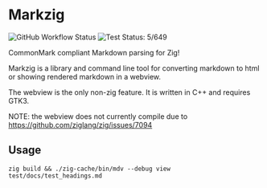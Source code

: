 # Markzig

![GitHub Workflow Status](https://img.shields.io/github/workflow/status/demizer/markzig/build)
![Test Status: 5/649](https://img.shields.io/badge/Specs-5%2F649-brightgreen.svg)

CommonMark compliant Markdown parsing for Zig!

Markzig is a library and command line tool for converting markdown to html or showing rendered markdown in a webview.

The webview is the only non-zig feature. It is written in C++ and requires GTK3.

NOTE: the webview does not currently compile due to https://github.com/ziglang/zig/issues/7094

## Usage

```
zig build && ./zig-cache/bin/mdv --debug view test/docs/test_headings.md
```
